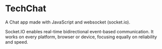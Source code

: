 # TechChat
A Chat app made with JavaScript and websocket (socket.io).

Socket.IO enables real-time bidirectional event-based communication. 
It works on every platform, browser or device, focusing equally on reliability and speed.
